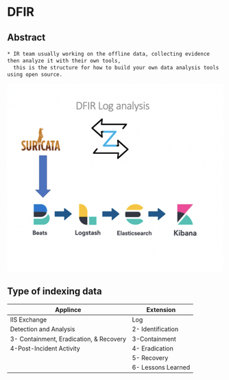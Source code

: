 
DFIR 
===========

Abstract
--------
    * IR team usually working on the offline data, collecting evidence then analyze it with their own tools,
      this is the structure for how to build your own data analysis tools using open source.

![alt text](https://github.com/Maboalenen/DFIR/blob/main/DFIR.jpg?raw=true)

Type of indexing data 
--------------
| Applince | Extension |
|--|--|
| IIS Exchange  | Log |
| Detection and Analysis|2- Identification|
|3- Containment, Eradication, & Recovery|3-Containment|
|4-Post-Incident Activity|4- Eradication
| |5- Recovery
| |6- Lessons Learned
